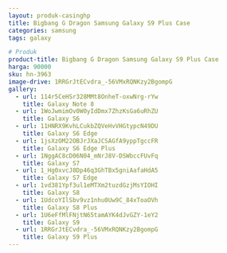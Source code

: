 ```yaml
---
layout: produk-casinghp
title: Bigbang G Dragon Samsung Galaxy S9 Plus Case
categories: samsung
tags: galaxy

# Produk
product-title: Bigbang G Dragon Samsung Galaxy S9 Plus Case
harga: 90000
sku: hn-3963
image-drive: 1RRGrJtECvdra_-56VMxRQNKzy2BgompG
gallery:
  - url: 114r5CeHSr328MMt8OnheT-oxwNrg-rYw
    title: Galaxy Note 8
  - url: 1WoJwmimOv0W0yIdDmx7ZhzKsGa6uRhZU
    title: Galaxy S6
  - url: 11HNRX9KvhLCukbZQVeHvVHGtypcN49DU
    title: Galaxy S6 Edge
  - url: 1jsXzOM22OBJrJXaJCSAGfA9yppTgccFR
    title: Galaxy S6 Edge Plus
  - url: 1NggAC8cD06N04_mNrJ8V-DSWbccFUvFq
    title: Galaxy S7
  - url: 1_Hg0xvcJ8Dp46q3GhTBx5gniAafaHdA5
    title: Galaxy S7 Edge
  - url: 1vd381Ypf3ul1eMTXm2tuzdGzjMsYIOHI
    title: Galaxy S8
  - url: 1UdcoYIlSbv9vz1nhu0Uw9C_84xToaOVh
    title: Galaxy S8 Plus
  - url: 1U6eFfMlFNjtN65tamAYK4dJvGZY-1eY2
    title: Galaxy S9
  - url: 1RRGrJtECvdra_-56VMxRQNKzy2BgompG
    title: Galaxy S9 Plus
---
```

